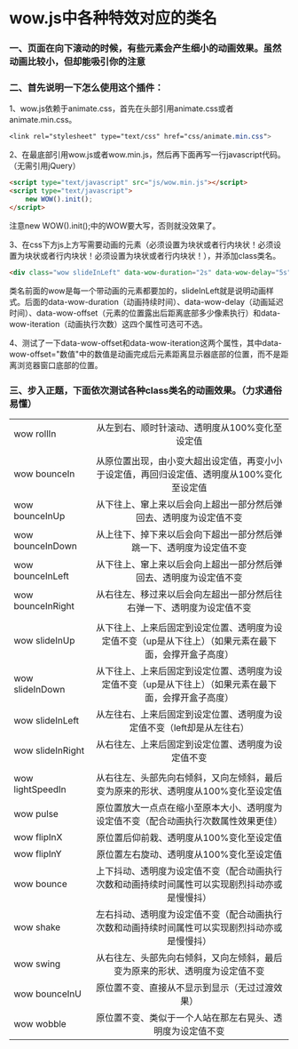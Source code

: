 wow.js中各种特效对应的类名
====
### 一、页面在向下滚动的时候，有些元素会产生细小的动画效果。虽然动画比较小，但却能吸引你的注意
### 二、首先说明一下怎么使用这个插件：
1、wow.js依赖于animate.css，首先在头部引用animate.css或者animate.min.css。
```css
<link rel="stylesheet" type="text/css" href="css/animate.min.css">
```
2、在最底部引用wow.js或者wow.min.js，然后再下面再写一行javascript代码。（无需引用jQuery）
```html
<script type="text/javascript" src="js/wow.min.js"></script>
<script type="text/javascript">
    new WOW().init();
</script>
```
注意new WOW().init();中的WOW要大写，否则就没效果了。

3、在css下方js上方写需要动画的元素（必须设置为块状或者行内块状！必须设置为块状或者行内块状！必须设置为块状或者行内块状！），并添加class类名。
```html
<div class="wow slideInLeft" data-wow-duration="2s" data-wow-delay="5s" data-wow-offset="10"  data-wow-iteration="10"></div>
```
类名前面的wow是每一个带动画的元素都要加的，slideInLeft就是说明动画样式。后面的data-wow-duration（动画持续时间）、data-wow-delay（动画延迟时间）、data-wow-offset（元素的位置露出后距离底部多少像素执行）和data-wow-iteration（动画执行次数）这四个属性可选可不选。

4、测试了一下data-wow-offset和data-wow-iteration这两个属性，其中data-wow-offset="数值"中的数值是动画完成后元素距离显示器底部的位置，而不是距离浏览器窗口底部的位置。
### 三、步入正题，下面依次测试各种class类名的动画效果。（力求通俗易懂）

|                   |            |
| ----------------- |:-------------:|
| wow rollIn        | 从左到右、顺时针滚动、透明度从100%变化至设定值 |
|                   |                                            |
| wow bounceIn      | 从原位置出现，由小变大超出设定值，再变小小于设定值，再回归设定值、透明度从100%变化至设定值 |
| wow bounceInUp    | 从下往上、窜上来以后会向上超出一部分然后弹回去、透明度为设定值不变 |
| wow bounceInDown  | 从上往下、掉下来以后会向下超出一部分然后弹跳一下、透明度为设定值不变 |
| wow bounceInLeft  | 从下往上、窜上来以后会向上超出一部分然后弹回去、透明度为设定值不变 |
| wow bounceInRight | 从右往左、移过来以后会向左超出一部分然后往右弹一下、透明度为设定值不变 |
|                   |                                            |
| wow slideInUp     | 从下往上、上来后固定到设定位置、透明度为设定值不变（up是从下往上）（如果元素在最下面，会撑开盒子高度） |
| wow slideInDown   | 从下往上、上来后固定到设定位置、透明度为设定值不变（up是从下往上）（如果元素在最下面，会撑开盒子高度） |
| wow slideInLeft   | 从左往右、上来后固定到设定位置、透明度为设定值不变（left却是从左往右） |
| wow slideInRight  | 从右往左、上来后固定到设定位置、透明度为设定值不变 |
|                   |                                            |
| wow lightSpeedIn  | 从右往左、头部先向右倾斜，又向左倾斜，最后变为原来的形状、透明度从100%变化至设定值 |
| wow pulse         | 原位置放大一点点在缩小至原本大小、透明度为设定值不变（配合动画执行次数属性效果更佳） |
| wow flipInX       | 原位置后仰前栽、透明度从100%变化至设定值 |
| wow flipInY       | 原位置左右旋动、透明度从100%变化至设定值 |
| wow bounce        | 上下抖动、透明度为设定值不变（配合动画执行次数和动画持续时间属性可以实现剧烈抖动亦或是慢慢抖） |
| wow shake         | 左右抖动、透明度为设定值不变（配合动画执行次数和动画持续时间属性可以实现剧烈抖动亦或是慢慢抖） |
| wow swing         | 从右往左、头部先向右倾斜，又向左倾斜，最后变为原来的形状、透明度为设定值不变 |
| wow bounceInU     | 原位置不变、直接从不显示到显示（无过过渡效果） |
| wow wobble        | 原位置不变、类似于一个人站在那左右晃头、透明度为设定值不变 |

